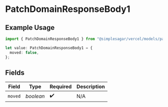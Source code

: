 # PatchDomainResponseBody1

## Example Usage

```typescript
import { PatchDomainResponseBody1 } from "@simplesagar/vercel/models/patchdomainop.js";

let value: PatchDomainResponseBody1 = {
  moved: false,
};
```

## Fields

| Field              | Type               | Required           | Description        |
| ------------------ | ------------------ | ------------------ | ------------------ |
| `moved`            | *boolean*          | :heavy_check_mark: | N/A                |